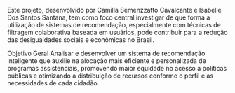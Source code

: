 Este projeto, desenvolvido por Camilla Semenzzatto Cavalcante e Isabelle Dos Santos Santana,
tem como foco central investigar de que forma a utilização de sistemas de recomendação,
especialmente com técnicas de filtragem colaborativa baseada em usuários, pode contribuir para a redução das desigualdades sociais e econômicas no Brasil.

Objetivo Geral
Analisar e desenvolver um sistema de recomendação inteligente que auxilie na alocação mais eficiente e personalizada de programas assistenciais,
promovendo maior equidade no acesso a políticas públicas e otimizando a distribuição de recursos conforme o perfil e as necessidades de cada cidadão.
